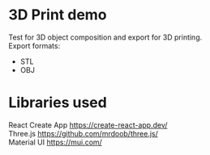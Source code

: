 # 3D Print demo
Test for 3D object composition and export for 3D printing.  
Export formats:
- STL
- OBJ

# Libraries used
React Create App https://create-react-app.dev/  
Three.js https://github.com/mrdoob/three.js/  
Material UI https://mui.com/
